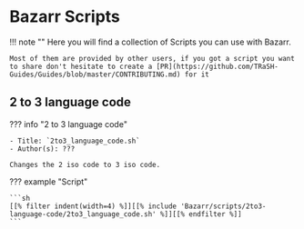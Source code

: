 # Bazarr Scripts

!!! note ""
    Here you will find a collection of Scripts you can use with Bazarr.

    Most of them are provided by other users, if you got a script you want to share don't hesitate to create a [PR](https://github.com/TRaSH-Guides/Guides/blob/master/CONTRIBUTING.md) for it

## 2 to 3 language code

??? info "2 to 3 language code"

    - Title: `2to3_language_code.sh`
    - Author(s): ???

    Changes the 2 iso code to 3 iso code.

??? example "Script"

    ```sh
    [[% filter indent(width=4) %]][[% include 'Bazarr/scripts/2to3-language-code/2to3_language_code.sh' %]][[% endfilter %]]
    ```
